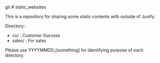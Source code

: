 git # static_websites

This is a repository for sharing some static contents with outside of Junify.

Directory:
- cs/ : Customer Success
- sales/ : For sales

Please use YYYYMMDD_[something] for identifying purpose of each directory.
